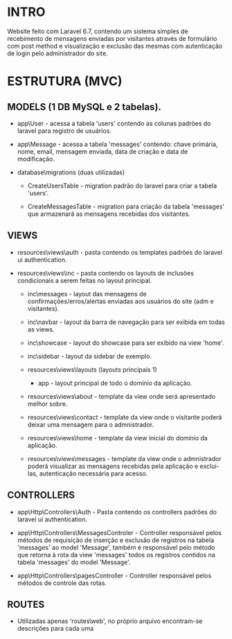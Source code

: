 # INTRO

Website feito com Laravel 6.7, contendo um sistema simples de recebimento de mensagens enviadas por visitantes através de formulário com post method e visualização e exclusão das mesmas com autenticação de login pelo administrador do site.


# ESTRUTURA (MVC)


## MODELS (1 DB MySQL e 2 tabelas).

* app\User - acessa a tabela 'users' contendo as colunas padrões do laravel para registro de usuários.

* app\Message - acessa a tabela 'messages' contendo: chave primária, nome, email, mensagem enviada, data de criação e data de modificação.

* database\migrations (duas utilizadas)

  * CreateUsersTable - migration padrão do laravel para criar a tabela 'users'.

  * CreateMessagesTable - migration para criação da tabela 'messages' que armazenará as mensagens recebidas dos visitantes.
  

## VIEWS

* resources\views\auth - pasta contendo os templates padrões do laravel ui authentication.

* resources\views\inc - pasta contendo os layouts de inclusões condicionais a serem feitas no layout principal.

  * inc\messages - layout das mensagens de confirmações/erros/alertas enviadas aos usuários do site (adm e visitantes).

  * inc\navbar - layout da barra de navegação para ser exibida em todas as views.

  * inc\showcase - layout do showcase para ser exibido na view 'home'.

  * inc\sidebar - layout da sidebar de exemplo.

  * resources\views\layouts (layouts principais 1)

    * app - layout principal de todo o domínio da aplicação.

  * resources\views\about - template da view onde será apresentado melhor sobre.

  * resources\views\contact - template da view onde o visitante poderá deixar uma mensagem para o admnistrador.

  * resources\views\home - template da view inicial do domínio da aplicação.

  * resources\views\messages - template da view onde o admnistrador poderá visualizar as mensagens recebidas pela aplicação e excluí-las, autenticação necessária para acesso.
  
        
## CONTROLLERS

* app\Http\Controllers\Auth - Pasta contendo os controllers padrões do laravel ui authentication.

* app\Http\Controllers\MessagesControler - Controller responsável pelos métodos de requisição de inserção e exclusão de registros na tabela 'messages' ao model 'Message', também é responsável pelo método que retorna à rota da view 'messages' todos os registros contidos na tabela 'messages' do model 'Message'.

* app\Http\Controllers\pagesController - Controller responsável pelos métodos de controle das rotas.


## ROUTES
* Utilizadas apenas 'routes\web', no próprio arquivo encontram-se descrições para cada uma

